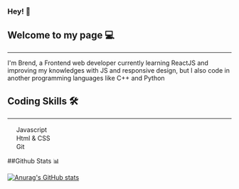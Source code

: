 ### Hey! 👋

## Welcome to my page 💻
<hr />

I'm Brend, a Frontend web developer currently learning ReactJS and improving my knowledges with JS and responsive design, but I also code in another programming languages like C++ and Python

## Coding Skills 🛠️
<hr />

<img src="https://upload.wikimedia.org/wikipedia/commons/thumb/9/99/Unofficial_JavaScript_logo_2.svg/640px-Unofficial_JavaScript_logo_2.svg.png" width="16" height="16"> Javascript
<br>
<img src="https://user-images.githubusercontent.com/98718897/151723948-e73d06f5-ac45-4c9b-a998-3977af8ae5cf.png" width="16" height="16"> Html & CSS
<br>
<img src="https://user-images.githubusercontent.com/98718897/151723946-4674ce2f-b1c2-4e60-b48e-5466e57f5762.png" width="16" heihgt="16"> Git

##Github Stats 📊

[![Anurag's GitHub stats](https://github-readme-stats.vercel.app/api?username=Brendzv&theme=dark)](https://github.com/anuraghazra/github-readme-stats)
